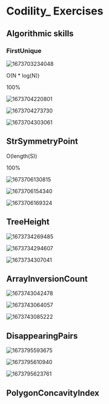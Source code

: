 # Codility_ Exercises

## Algorithmic skills

### FirstUnique

![1673703234048](image/Exercises/1673703234048.png)

<!--
O(N**2)

54%

```java
import java.util.stream.Collectors;
import java.util.*;

class Solution {
    public int solution(int[] a) {
        Set<Integer> aSet = Arrays.stream(a).boxed().collect(Collectors.toSet());

        List<Integer> aList = Arrays.stream(a).boxed().collect(Collectors.toList());

        // aList.stream().filter(x -> x > 0);
        for (int i = 0; i < a.length; i++) {
            if (Collections.frequency(aList, a[i]) == 1) {
                return a[i];
            }
        }

        return -1;
    }
}
```

-->

O(N * log(N))

100%

![1673704220801](image/Exercises/1673704220801.png)

![1673704273730](image/Exercises/1673704273730.png)

![1673704303061](image/Exercises/1673704303061.png)

## StrSymmetryPoint

O(length(S))

100%

![1673706130815](image/Exercises/1673706130815.png)

![1673706154340](image/Exercises/1673706154340.png)

![1673706169324](image/Exercises/1673706169324.png)

## TreeHeight

![1673734269485](image/Exercises/1673734269485.png)

![1673734294607](image/Exercises/1673734294607.png)

![1673734307041](image/Exercises/1673734307041.png)

## ArrayInversionCount

![1673743042478](image/Exercises/1673743042478.png)

![1673743064057](image/Exercises/1673743064057.png)

![1673743085222](image/Exercises/1673743085222.png)

## DisappearingPairs

![1673795593675](image/Exercises/1673795593675.png)

![1673795610940](image/Exercises/1673795610940.png)

![1673795623761](image/Exercises/1673795623761.png)

## PolygonConcavityIndex
